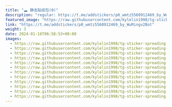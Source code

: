 ```yaml
---
title: "🕳️ 静态贴纸包(0)"
description: "regular: https://t.me/addstickers/p0_wmtz5560912469_by_WuMingv2Bot"
featured_image: "https://raw.githubusercontent.com/kylelin1998/tg-sticker-spreading-worldwide-images/main/img/fc865e65-64fb-402b-becd-44d6ca552233.jpg"
link: "https://t.me/addstickers/p0_wmtz5560912469_by_WuMingv2Bot"
weight: 3
date: 2024-01-16T06:58:53+08:00
images:
  - https://raw.githubusercontent.com/kylelin1998/tg-sticker-spreading-worldwide-images/main/img/fc865e65-64fb-402b-becd-44d6ca552233.jpg
  - https://raw.githubusercontent.com/kylelin1998/tg-sticker-spreading-worldwide-images/main/img/c3a8964e-5c50-48f4-8a0c-f92435cc834b.jpg
  - https://raw.githubusercontent.com/kylelin1998/tg-sticker-spreading-worldwide-images/main/img/e82fa0b1-ef7f-4451-bec0-e51c0806f37a.jpg
  - https://raw.githubusercontent.com/kylelin1998/tg-sticker-spreading-worldwide-images/main/img/49bd1253-4ed2-4753-add2-218c7500639a.jpg
  - https://raw.githubusercontent.com/kylelin1998/tg-sticker-spreading-worldwide-images/main/img/2b9ab64c-a14c-41fe-9548-ff26304cc60b.jpg
  - https://raw.githubusercontent.com/kylelin1998/tg-sticker-spreading-worldwide-images/main/img/ec6c5c43-247c-47f2-96ae-29e919ceda27.jpg
  - https://raw.githubusercontent.com/kylelin1998/tg-sticker-spreading-worldwide-images/main/img/50b19ada-ba4f-464b-8655-aaed33967514.jpg
  - https://raw.githubusercontent.com/kylelin1998/tg-sticker-spreading-worldwide-images/main/img/f588d5bf-8fc6-4b3f-9087-ce2c5d0538e0.jpg
  - https://raw.githubusercontent.com/kylelin1998/tg-sticker-spreading-worldwide-images/main/img/4a350ec4-a5a5-4be2-a170-a3395ec98cb3.jpg
  - https://raw.githubusercontent.com/kylelin1998/tg-sticker-spreading-worldwide-images/main/img/35cb0d08-1774-48d4-bfc0-c36212ad5320.jpg
  - https://raw.githubusercontent.com/kylelin1998/tg-sticker-spreading-worldwide-images/main/img/3c969d4a-32eb-4952-a614-f735902e1e93.jpg
  - https://raw.githubusercontent.com/kylelin1998/tg-sticker-spreading-worldwide-images/main/img/c19959d8-0a67-41ec-8c31-d208f92e9eca.jpg
---
```

